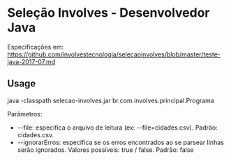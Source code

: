 # Seleção Involves - Desenvolvedor Java

Especificações em: https://github.com/involvestecnologia/selecaoinvolves/blob/master/teste-java-2017-07.md

## Usage

java -classpath selecao-involves.jar br.com.involves.principal.Programa

Parâmetros:
  * --file: especifica o arquivo de leitura (ex: --file=cidades.csv). Padrão: cidades.csv.
  * --ignorarErros: especifica se os erros encontrados ao se parsear linhas  serão ignorados. 
  Valores possíveis: true / false. Padrão: false
